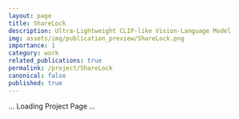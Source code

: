 ```yaml
---
layout: page
title: ShareLock
description: Ultra-Lightweight CLIP-like Vision-Language Model
img: assets/img/publication_preview/ShareLock.png
importance: 1
category: work
related_publications: true
permalink: /project/ShareLock
canonical: false
published: true
---
```


... Loading Project Page ...